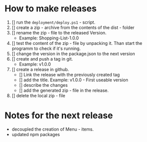 # How to make releases
1. [] run the `deployment/deploy.ps1` - script.
1. [] create a zip - archive from the contents of the dist - folder
1. [] rename the zip - file to the released Version.
    - Example: Shopping-List-1.0.0
1. [] test the content of the zip - file by unpacking it. Than start the programm to check if it's running.
1. [] change the version in the package.json to the next version
1. [] create and push a tag in git.
    - Example: v1.0.0
1. [] create a release in github.
    - [] Link the release with the previously created tag
    - [] add the title. Example: v1.0.0 - First useable version
    - [] describe the changes
    - [] add the generated zip - file in the release.
1. [] delete the local zip - file



# Notes for the next release
- decoupled the creation of Menu - items.
- updated npm packages